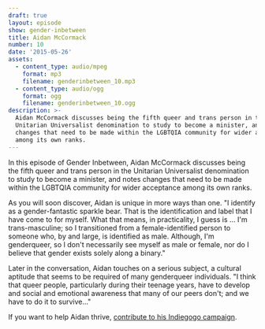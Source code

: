 ```yaml
---
draft: true
layout: episode
show: gender-inbetween
title: Aidan McCormack
number: 10
date: '2015-05-26'
assets:
  - content_type: audio/mpeg
    format: mp3
    filename: genderinbetween_10.mp3
  - content_type: audio/ogg
    format: ogg
    filename: genderinbetween_10.ogg
description: >-
  Aidan McCormack discusses being the fifth queer and trans person in the
  Unitarian Universalist denomination to study to become a minister, and notes
  changes that need to be made within the LGBTQIA community for wider acceptance
  among its own ranks.
---
```

In this episode of Gender Inbetween, Aidan McCormack discusses being the fifth queer and trans person in the Unitarian Universalist denomination to study to become a minister, and notes changes that need to be made within the LGBTQIA community for wider acceptance among its own ranks.

As you will soon discover, Aidan is unique in more ways than one. "I identify as a gender-fantastic sparkle bear. That is the identification and label that I have come to for myself. What that means, in practicality, I guess is ... I'm trans-masculine; so I transitioned from a female-identified person to someone who, by and large, is identified as male. Although, I'm genderqueer, so I don't necessarily see myself as male or female, nor do I believe that gender exists solely along a binary."

Later in the conversation, Aidan touches on a serious subject, a cultural aptitude that seems to be required of many genderqueer individuals. "I think that queer people, particularly during their teenage years, have to develop and social and emotional awareness that many of our peers don't; and we have to do it to survive..."

If you want to help Aidan thrive, [contribute to his Indiegogo campaign](https://life.indiegogo.com/fundraisers/help-aidan-thrive).